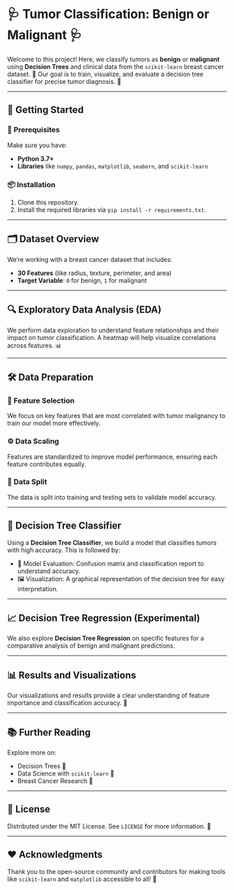 # 🩺 Tumor Classification: Benign or Malignant 🩺

Welcome to this project! Here, we classify tumors as **benign** or **malignant** using **Decision Trees** and clinical data from the `scikit-learn` breast cancer dataset. 🧬 Our goal is to train, visualize, and evaluate a decision tree classifier for precise tumor diagnosis. 🌳

---

## 🚀 Getting Started

### 📂 Prerequisites
Make sure you have:
- **Python 3.7+**
- **Libraries** like `numpy`, `pandas`, `matplotlib`, `seaborn`, and `scikit-learn`

### 📦 Installation
1. Clone this repository.
2. Install the required libraries via `pip install -r requirements.txt`.

---

## 🗂️ Dataset Overview

We’re working with a breast cancer dataset that includes:
- **30 Features** (like radius, texture, perimeter, and area)
- **Target Variable**: `0` for benign, `1` for malignant

---

## 🔍 Exploratory Data Analysis (EDA)

We perform data exploration to understand feature relationships and their impact on tumor classification. A heatmap will help visualize correlations across features. 📊

---

## 🛠️ Data Preparation

### 🔑 Feature Selection
We focus on key features that are most correlated with tumor malignancy to train our model more effectively.

### ⚙️ Data Scaling
Features are standardized to improve model performance, ensuring each feature contributes equally.

### 📏 Data Split
The data is split into training and testing sets to validate model accuracy. 

---

## 🌲 Decision Tree Classifier

Using a **Decision Tree Classifier**, we build a model that classifies tumors with high accuracy. This is followed by:

- 🎯 Model Evaluation: Confusion matrix and classification report to understand accuracy.
- 🖼️ Visualization: A graphical representation of the decision tree for easy interpretation.

---

## 📈 Decision Tree Regression (Experimental)

We also explore **Decision Tree Regression** on specific features for a comparative analysis of benign and malignant predictions.

---

## 📊 Results and Visualizations

Our visualizations and results provide a clear understanding of feature importance and classification accuracy. 🎉

---

## 📚 Further Reading

Explore more on:
- Decision Trees 🌳
- Data Science with `scikit-learn` 🧠
- Breast Cancer Research 📖

---

## 📝 License

Distributed under the MIT License. See `LICENSE` for more information. 📜

---

## ❤️ Acknowledgments

Thank you to the open-source community and contributors for making tools like `scikit-learn` and `matplotlib` accessible to all! 🙏


